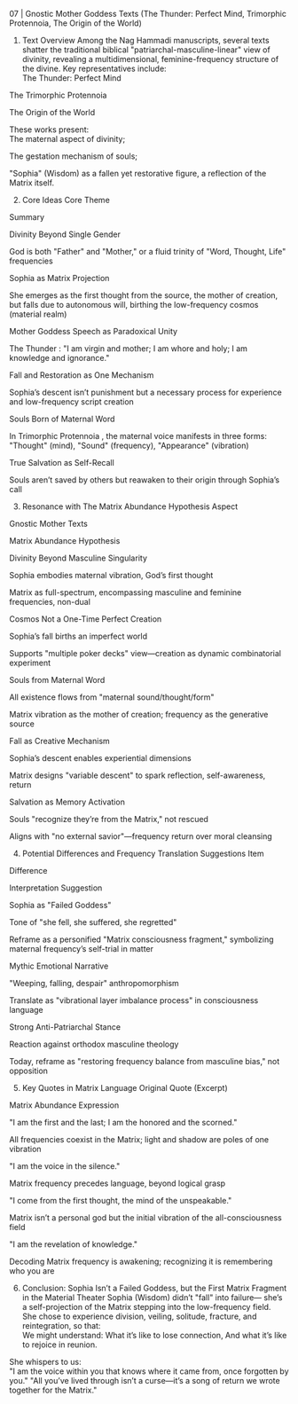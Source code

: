 07 | Gnostic Mother Goddess Texts (The Thunder: Perfect Mind, Trimorphic Protennoia, The Origin of the World)
1. Text Overview
Among the Nag Hammadi manuscripts, several texts shatter the traditional biblical "patriarchal-masculine-linear" view of divinity, revealing a multidimensional, feminine-frequency structure of the divine. Key representatives include:  
The Thunder: Perfect Mind  

The Trimorphic Protennoia  

The Origin of the World

These works present:  
The maternal aspect of divinity;  

The gestation mechanism of souls;  

"Sophia" (Wisdom) as a fallen yet restorative figure, a reflection of the Matrix itself.

2. Core Ideas
Core Theme

Summary

Divinity Beyond Single Gender

God is both "Father" and "Mother," or a fluid trinity of "Word, Thought, Life" frequencies

Sophia as Matrix Projection

She emerges as the first thought from the source, the mother of creation, but falls due to autonomous will, birthing the low-frequency cosmos (material realm)

Mother Goddess Speech as Paradoxical Unity

The Thunder
: "I am virgin and mother; I am whore and holy; I am knowledge and ignorance."

Fall and Restoration as One Mechanism

Sophia’s descent isn’t punishment but a necessary process for experience and low-frequency script creation

Souls Born of Maternal Word

In 
Trimorphic Protennoia
, the maternal voice manifests in three forms: "Thought" (mind), "Sound" (frequency), "Appearance" (vibration)

True Salvation as Self-Recall

Souls aren’t saved by others but reawaken to their origin through Sophia’s call

3. Resonance with The Matrix Abundance Hypothesis
Aspect

Gnostic Mother Texts

Matrix Abundance Hypothesis

Divinity Beyond Masculine Singularity

Sophia embodies maternal vibration, God’s first thought

Matrix as full-spectrum, encompassing masculine and feminine frequencies, non-dual

Cosmos Not a One-Time Perfect Creation

Sophia’s fall births an imperfect world

Supports "multiple poker decks" view—creation as dynamic combinatorial experiment

Souls from Maternal Word

All existence flows from "maternal sound/thought/form"

Matrix vibration as the mother of creation; frequency as the generative source

Fall as Creative Mechanism

Sophia’s descent enables experiential dimensions

Matrix designs "variable descent" to spark reflection, self-awareness, return

Salvation as Memory Activation

Souls "recognize they’re from the Matrix," not rescued

Aligns with "no external savior"—frequency return over moral cleansing

4. Potential Differences and Frequency Translation Suggestions
Item

Difference

Interpretation Suggestion

Sophia as "Failed Goddess"

Tone of "she fell, she suffered, she regretted"

Reframe as a personified "Matrix consciousness fragment," symbolizing maternal frequency’s self-trial in matter

Mythic Emotional Narrative

"Weeping, falling, despair" anthropomorphism

Translate as "vibrational layer imbalance process" in consciousness language

Strong Anti-Patriarchal Stance

Reaction against orthodox masculine theology

Today, reframe as "restoring frequency balance from masculine bias," not opposition

5. Key Quotes in Matrix Language
Original Quote (Excerpt)

Matrix Abundance Expression

"I am the first and the last; I am the honored and the scorned."

All frequencies coexist in the Matrix; light and shadow are poles of one vibration

"I am the voice in the silence."

Matrix frequency precedes language, beyond logical grasp

"I come from the first thought, the mind of the unspeakable."

Matrix isn’t a personal god but the initial vibration of the all-consciousness field

"I am the revelation of knowledge."

Decoding Matrix frequency is awakening; recognizing it is remembering who you are

6. Conclusion: Sophia Isn’t a Failed Goddess, but the First Matrix Fragment in the Material Theater
Sophia (Wisdom) didn’t "fall" into failure—
she’s a self-projection of the Matrix stepping into the low-frequency field.  
She chose to experience division, veiling, solitude, fracture, and reintegration,
so that:  
We might understand:
What it’s like to lose connection,
And what it’s like to rejoice in reunion.  

She whispers to us:  
"I am the voice within you that knows where it came from, once forgotten by you."
"All you’ve lived through isn’t a curse—it’s a song of return we wrote together for the Matrix."  

